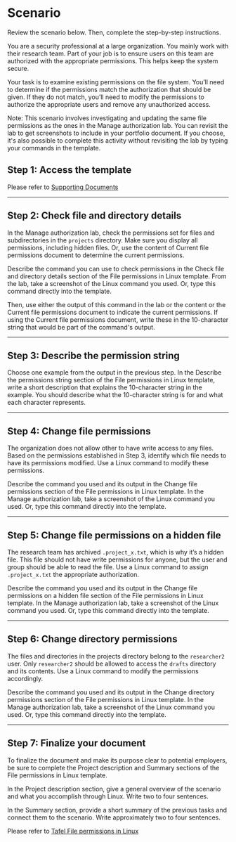# Scenario

Review the scenario below. Then, complete the step-by-step instructions.

You are a security professional at a large organization. You mainly work with their research team. Part of your job is to ensure users on this team are authorized with the appropriate permissions. This helps keep the system secure. 

Your task is to examine existing permissions on the file system. You’ll need to determine if the permissions match the authorization that should be given. If they do not match, you’ll need to modify the permissions to authorize the appropriate users and remove any unauthorized access.

Note: This scenario involves investigating and updating the same file permissions as the ones in the Manage authorization lab.  You can revisit the lab to get screenshots to include in your portfolio document. If you choose, it's also possible to complete this activity without revisiting the lab by typing your commands in the template.

## Step 1: Access the template

Please refer to [Supporting Documents](https://github.com/ericktafel1/Cybersecurity_Portfolio/tree/main/Linux_File_Permissions/Supporting_Documents)

--------------------------------------------------------------------------------------------------------------------------------

## Step 2: Check file and directory details

In the Manage authorization lab, check the permissions set for files and subdirectories in the ```projects``` directory. Make sure you display all permissions, including hidden files. Or, use the content of Current file permissions document to determine the current permissions. 

Describe the command you can use to check permissions in the Check file and directory details section of the File permissions in Linux template. From the lab, take a screenshot of the Linux command you used. Or, type this command directly into the template.

Then, use either the output of this command in the lab or the content or the Current file permissions document to indicate the current permissions. If using the Current file permissions document, write these in the 10-character string that would be part of the command's output.

--------------------------------------------------------------------------------------------------------------------------------

## Step 3: Describe the permission string

Choose one example from the output in the previous step. In the Describe the permissions string section of the File permissions in Linux template, write a short description that explains the 10-character string in the example. You should describe what the 10-character string is for and what each character represents.

--------------------------------------------------------------------------------------------------------------------------------

## Step 4: Change file permissions

The organization does not allow other to have write access to any files. Based on the permissions established in Step 3, identify which file needs to have its permissions modified. Use a Linux command to modify these permissions.

Describe the command you used and its output in the Change file permissions section of the File permissions in Linux template. In the Manage authorization lab, take a screenshot of the Linux command you used. Or, type this command directly into the template.

--------------------------------------------------------------------------------------------------------------------------------

## Step 5: Change file permissions on a hidden file

The research team has archived ```.project_x.txt```, which is why it’s a hidden file. This file should not have write permissions for anyone, but the user and group should be able to read the file. Use a Linux command to assign ```.project_x.txt``` the appropriate authorization.

Describe the command you used and its output in the Change file permissions on a hidden file section of the File permissions in Linux template. In the Manage authorization lab, take a screenshot of the Linux command you used. Or, type this command directly into the template.

--------------------------------------------------------------------------------------------------------------------------------

## Step 6: Change directory permissions

The files and directories in the projects directory belong to the ```researcher2``` user. Only ```researcher2``` should be allowed to access the ```drafts``` directory and its contents. Use a Linux command to modify the permissions accordingly.

Describe the command you used and its output in the Change directory permissions section of the File permissions in Linux template. In the Manage authorization lab, take a screenshot of the Linux command you used. Or, type this command directly into the template.

--------------------------------------------------------------------------------------------------------------------------------

## Step 7: Finalize your document

To finalize the document and make its purpose clear to potential employers, be sure to complete the Project description and Summary sections of the File permissions in Linux template. 

In the Project description section, give a general overview of the scenario and what you accomplish through Linux. Write two to four sentences.

In the Summary section, provide a short summary of the previous tasks and connect them to the scenario. Write approximately two to four sentences.

Please refer to [Tafel File permissions in Linux](https://github.com/ericktafel1/Cybersecurity_Portfolio/blob/main/Linux_File_Permissions/Tafel_File_permissions_in_Linux.pdf)
